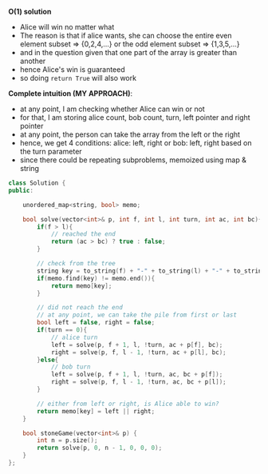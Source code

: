 **O(1) solution**
- Alice will win no matter what
- The reason is that if alice wants, she can choose the entire even element subset => {0,2,4,...} or the odd element subset => {1,3,5,...}
- and in the question given that one part of the array is greater than another
- hence Alice's win is guaranteed
- so doing `return True` will also work

**Complete intuition (MY APPROACH)**: 
- at any point, I am checking whether Alice can win or not
- for that, I am storing alice count, bob count, turn, left pointer and right pointer
- at any point, the person can take the array from the left or the right
- hence, we get 4 conditions: alice: left, right or bob: left, right based on the turn parameter
- since there could be repeating subproblems, memoized using map & string

```c++
class Solution {
public:

    unordered_map<string, bool> memo;

    bool solve(vector<int>& p, int f, int l, int turn, int ac, int bc){
        if(f > l){
            // reached the end
            return (ac > bc) ? true : false; 
        }

        // check from the tree
        string key = to_string(f) + "-" + to_string(l) + "-" + to_string(turn);
        if(memo.find(key) != memo.end()){
            return memo[key];
        }

        // did not reach the end
        // at any point, we can take the pile from first or last
        bool left = false, right = false;
        if(turn == 0){
            // alice turn
            left = solve(p, f + 1, l, !turn, ac + p[f], bc);
            right = solve(p, f, l - 1, !turn, ac + p[l], bc);
        }else{
            // bob turn
            left = solve(p, f + 1, l, !turn, ac, bc + p[f]);
            right = solve(p, f, l - 1, !turn, ac, bc + p[l]);
        }

        // either from left or right, is Alice able to win?
        return memo[key] = left || right; 
    }

    bool stoneGame(vector<int>& p) {
        int n = p.size(); 
        return solve(p, 0, n - 1, 0, 0, 0);   
    }
};
```
